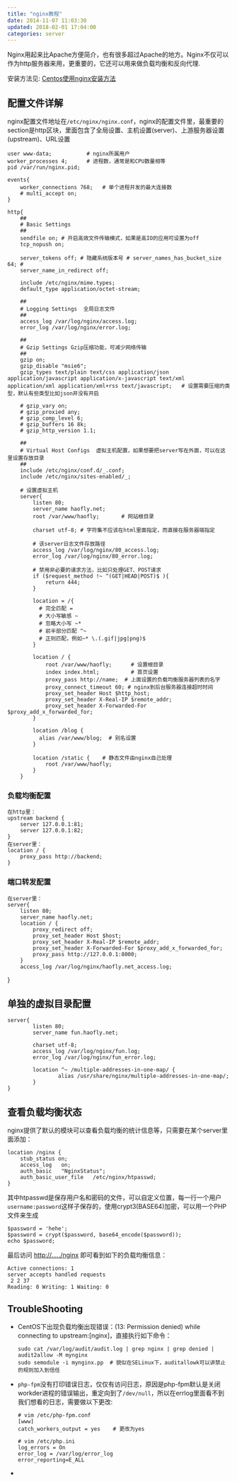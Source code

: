 ```yaml
---
title: "nginx教程"
date: 2014-11-07 11:03:30
updated: 2018-02-01 17:04:00
categories: server
---
```

Nginx用起来比Apache方便简介，也有很多超过Apache的地方。Nginx不仅可以作为http服务器来用，更重要的，它还可以用来做负载均衡和反向代理.  

安装方法见: [Centos使用nginx安装方法](https://www.digitalocean.com/community/tutorials/how-to-install-nginx-on-centos-6-with-yum)

## 配置文件详解

nginx配置文件地址在`/etc/nginx/nginx.conf`，nginx的配置文件里，最重要的section是http区块，里面包含了全局设置、主机设置(server)、上游服务器设置(upstream)、URL设置

	user www-data;           # nginx所属用户
	worker_processes 4;      # 进程数，通常是和CPU数量相等
	pid /var/run/nginx.pid;
	
	events{
		worker_connections 768;   # 单个进程并发的最大连接数
		# multi_accept on;
	}
	
	http{
		##
		# Basic Settings
		##
		sendfile on; # 开启高效文件传输模式，如果是高IO的应用可设置为off
		tcp_nopush on;
	
		server_tokens off; # 隐藏系统版本号 # server_names_has_bucket_size 64; #
		server_name_in_redirect off;
	
		include /etc/nginx/mime.types;
		default_type application/octet-stream;
	
		##  
		# Logging Settings  全局日志文件
		##  
		access_log /var/log/nginx/access.log;  
		error_log /var/log/nginx/error.log;  
	
		##  
		# Gzip Settings Gzip压缩功能，可减少网络传输  
		##
		gzip on;  
		gzip_disable "msie6";
		gzip_types text/plain text/css application/json application/javascript application/x-javascript text/xml application/xml application/xml+rss text/javascript;	# 设置需要压缩的类型，默认有些类型比如json并没有开启
	
		# gzip_vary on;  
		# gzip_proxied any;  
		# gzip_comp_level 6;  
		# gzip_buffers 16 8k;  
		# gzip_http_version 1.1;  
		
		##  
		# Virtual Host Configs  虚拟主机配置，如果想要把server写在外面，可以在这里设置存放目录
		##  
		include /etc/nginx/conf.d/_.conf;  
		include /etc/nginx/sites-enabled/_;  
		
		# 设置虚拟主机  
		server{  
			listen 80;  
			server_name haofly.net;  
			root /var/www/haofly;		# 网站根目录
		
			charset utf-8; # 字符集不应该在html里面指定，而直接在服务器端指定  
			
			# 该server日志文件存放路径
			access_log /var/log/nginx/80_access.log; 
			error_log /var/log/nginx/80_error.log;
			
			# 禁用非必要的请求方法，比如只处理GET、POST请求
			if ($request_method !~ ^(GET|HEAD|POST)$ ){
				return 444;
			}
			
			location = /{
	          # 完全匹配 =
	          # 大小写敏感 ~
	          # 忽略大小写 ~*
	          # 前半部分匹配 ^~
	          # 正则匹配，例如~* \.(.gif|jpg|png)$
			}
			
			location / {
				root /var/www/haofly;      # 设置根目录              
				index index.html;          # 首页设置                     
				proxy_pass http://name;  # 上面设置的负载均衡服务器列表的名字                    
				proxy_connect_timeout 60; # nginx到后台服务器连接超时时间                    
				proxy_set_header Host $http_host;                    
				proxy_set_header X-Real-IP $remote_addr;                    
				proxy_set_header X-Forwarded-For $proxy_add_x_forwarded_for;            
			}            
			
			location /blog {
	          alias /var/www/blog;	# 别名设置
			}
			
			location /static {    # 静态文件由nginx自己处理                					
				root /var/www/haofly;
			} 
		}


### 负载均衡配置

    在http里：
    upstream backend {
        server 127.0.0.1:81;
        server 127.0.0.1:82;
    }
    在server里：
    location / {
        proxy_pass http://backend;
    }

### 端口转发配置

    在server里：
    server{
        listen 80;
        server_name haofly.net;
        location / {
            proxy_redirect off;
            proxy_set_header Host $host;
            proxy_set_header X-Real-IP $remote_addr;
            proxy_set_header X-Forwarded-For $proxy_add_x_forwarded_for;
            proxy_pass http://127.0.0.1:8000;
        }
        access_log /var/log/nginx/haofly.net_access.log;
   }

## 单独的虚拟目录配置

	server{
	        listen 80;
	        server_name fun.haofly.net;
	
	        charset utf-8;
	        access_log /var/log/nginx/fun.log;
	        error_log /var/log/nginx/fun_error.log;
	
	        location ^~ /multiple-addresses-in-one-map/ {
	                alias /usr/share/nginx/multiple-addresses-in-one-map/;
	        }
	}


## 查看负载均衡状态
nginx提供了默认的模块可以查看负载均衡的统计信息等，只需要在某个server里面添加：

	location /nginx {    
		stub_status on;  
		access_log   on;  
		auth_basic   "NginxStatus";  
		auth_basic_user_file   /etc/nginx/htpasswd;  
	}

其中htpasswd是保存用户名和密码的文件，可以自定义位置，每一行一个用户`username:password`这样子保存的，使用crypt3(BASE64)加密，可以用一个PHP文件来生成

	$password = 'hehe';
	$password = crypt($password, base64_encode($password));
	echo $password;

最后访问 <http://...../nginx> 即可看到如下的负载均衡信息：

	Active connections: 1
	server accepts handled requests
	 2 2 37
	Reading: 0 Writing: 1 Waiting: 0

## TroubleShooting

- CentOS下出现负载均衡出现错误：(13: Permission denied) while connecting to upstream:[nginx]，直接执行如下命令：

  ```shell
  sudo cat /var/log/audit/audit.log | grep nginx | grep denied | audit2allow -M mynginx
  sudo semodule -i mynginx.pp  # 貌似在SELinux下，auditallowk可以讲禁止的规则加入到信任
  ```

- `php-fpm`没有打印错误日志，仅仅有访问日志，原因是php-fpm默认是关闭workder进程的错误输出，重定向到了`/dev/null`，所以在errlog里面看不到我们想看的日志，需要做以下更改:

  ```shell
  # vim /etc/php-fpm.conf
  [www]
  catch_workers_output = yes	# 更改为yes

  # vim /etc/php.ini
  log_errors = On
  error_log = /var/log/error_log
  error_reporting=E_ALL
  ```

- ​











